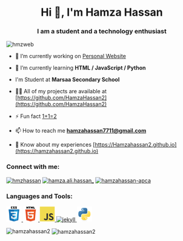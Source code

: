 <h1 align="center">Hi 👋, I'm Hamza Hassan</h1>
<h3 align="center">I am a student and a technology enthusiast</h3>

<p align="left"> <img src="https://komarev.com/ghpvc/?username=hmzweb&label=Profile%20views&color=0e75b6&style=flat" alt="hmzweb" /> </p>

- 🔭 I’m currently working on [Personal Website](https://github.com/HmzWeb/HmzWeb.github.io)

- 🌱 I’m currently learning **HTML / JavaScript / Python**

- I'm Student at **Marsaa Secondary School**

- 👨‍💻 All of my projects are available at [https://github.com/HamzaHassan2](https://github.com/HamzaHassan2)

- ⚡ Fun fact [1+1=2](1+1=2)

- 📫 How to reach me **hamzahassan7711@gmail.com**

- 📄 Know about my experiences [https://Hamzahassan2.github.io](https://hamzahassan2.github.io)

<h3 align="left">Connect with me:</h3>
<p align="left">
<a href="https://dev.to/hmzhassan" target="blank"><img align="center" src="https://raw.githubusercontent.com/rahuldkjain/github-profile-readme-generator/master/src/images/icons/Social/devto.svg" alt="hmzhassan" height="30" width="40" /></a>
<a href="https://instagram.com/hamza.ali.hassan_" target="blank"><img align="center" src="https://raw.githubusercontent.com/rahuldkjain/github-profile-readme-generator/master/src/images/icons/Social/instagram.svg" alt="hamza.ali.hassan_" height="30" width="40" /></a>
<a href="https://www.youtube.com/c/hamzahassan-apca" target="blank"><img align="center" src="https://raw.githubusercontent.com/rahuldkjain/github-profile-readme-generator/master/src/images/icons/Social/youtube.svg" alt="hamzahassan-apca" height="30" width="40" /></a>
</p>

<h3 align="left">Languages and Tools:</h3>
<p align="left"> <a href="https://www.w3schools.com/css/" target="_blank" rel="noreferrer"> <img src="https://raw.githubusercontent.com/devicons/devicon/master/icons/css3/css3-original-wordmark.svg" alt="css3" width="40" height="40"/> </a> <a href="https://www.w3.org/html/" target="_blank" rel="noreferrer"> <img src="https://raw.githubusercontent.com/devicons/devicon/master/icons/html5/html5-original-wordmark.svg" alt="html5" width="40" height="40"/> </a> <a href="https://developer.mozilla.org/en-US/docs/Web/JavaScript" target="_blank" rel="noreferrer"> <img src="https://raw.githubusercontent.com/devicons/devicon/master/icons/javascript/javascript-original.svg" alt="javascript" width="40" height="40"/> </a> <a href="https://jekyllrb.com/" target="_blank" rel="noreferrer"> <img src="https://www.vectorlogo.zone/logos/jekyllrb/jekyllrb-icon.svg" alt="jekyll" width="40" height="40"/> </a> <a href="https://www.python.org" target="_blank" rel="noreferrer"> <img src="https://raw.githubusercontent.com/devicons/devicon/master/icons/python/python-original.svg" alt="python" width="40" height="40"/> </a> </p>

<p><img align="left" src="https://github-readme-stats.vercel.app/api/top-langs?username=hamzahassan2&show_icons=true&locale=en&layout=compact" alt="hamzahassan2" /></p>

<p>&nbsp;<img align="center" src="https://github-readme-stats.vercel.app/api?username=hamzahassan2&show_icons=true&locale=en" alt="hamzahassan2" /></p>
